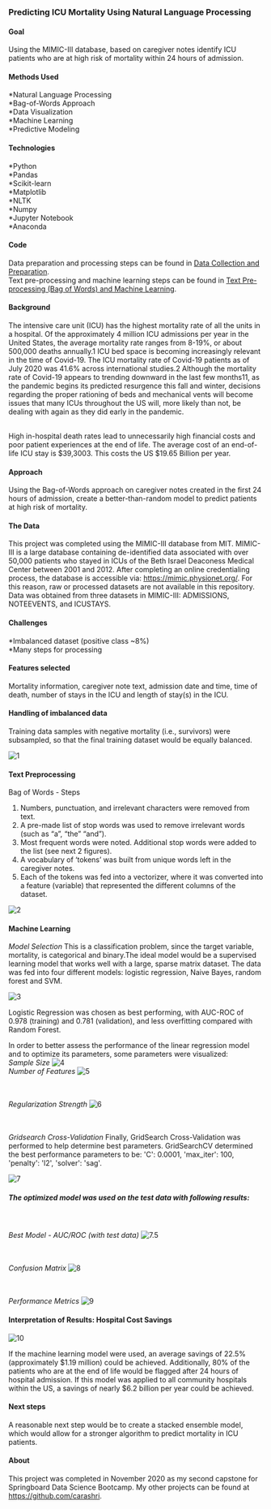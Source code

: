 ### Predicting ICU Mortality Using Natural Language Processing

#### Goal
Using the MIMIC-III database, based on caregiver notes identify ICU patients who are at high risk of mortality within 24 hours of admission.

#### Methods Used
*Natural Language Processing
<br>
*Bag-of-Words Approach
<br>
*Data Visualization
<br>
*Machine Learning
<br>
*Predictive Modeling

#### Technologies
*Python
<br>
*Pandas
<br>
*Scikit-learn
<br>
*Matplotlib
<br>
*NLTK
<br>
*Numpy
<br>
*Jupyter Notebook
<br>
*Anaconda

#### Code
Data preparation and processing steps can be found in [Data Collection and Preparation](https://github.com/carashri/Predicting-ICU-Mortality/blob/main/Code/Data_Collection_and_Preparation-GH.ipynb).
<br>
Text pre-processing and machine learning steps can be found in [Text Pre-processing (Bag of Words) and Machine Learning](https://github.com/carashri/Predicting-ICU-Mortality/blob/main/Code/Text_Pre-processing_(Bag_of_Words)%20and%20Machine%20Learning-GH.ipynb).

#### Background
The intensive care unit (ICU) has the highest mortality rate of all the units in a hospital.  Of the approximately 4 million ICU admissions per year in the United States, the average mortality rate ranges from 8-19%, or about 500,000 deaths annually.1 ICU bed space is becoming increasingly relevant in the time of Covid-19. The ICU mortality rate of Covid-19 patients as of July 2020 was 41.6% across international studies.2 Although the mortality rate of Covid-19 appears to trending downward in the last few months11, as the pandemic begins its predicted resurgence this fall and winter, decisions regarding the proper rationing of beds and mechanical vents will become issues that many ICUs throughout the US will, more likely than not, be dealing with again as they did early in the pandemic.

<br>High in-hospital death rates lead to unnecessarily high financial costs and poor patient experiences at the end of life. The average cost of an end-of-life ICU stay is $39,3003. This costs the US $19.65 Billion per year.

#### Approach

Using the Bag-of-Words approach on caregiver notes created in the first 24 hours of admission, create a better-than-random model to predict patients at high risk of mortality.

#### The Data
This project was completed using the MIMIC-III database from MIT. MIMIC-III is a large database containing de-identified data associated with over 50,000 patients who stayed in ICUs of the Beth Israel Deaconess Medical Center between 2001 and 2012. After completing an online credentialing process, the database is accessible via: https://mimic.physionet.org/. For this reason, raw or processed datasets are not available in this repository.
Data was obtained from three datasets in MIMIC-III: ADMISSIONS, NOTEEVENTS, and ICUSTAYS.

#### Challenges
*Imbalanced dataset (positive class ~8%)
<br>
*Many steps for processing

#### Features selected
Mortality information, caregiver note text, admission date and time, time of death, number of stays in the ICU and length of stay(s) in the ICU.

#### Handling of imbalanced data
Training data samples with negative mortality (i.e., survivors) were subsampled, so that the final training dataset would be equally balanced.

![1](https://github.com/carashri/Predicting-ICU-Mortality/blob/main/Images/1%20-%20subsample%20negatives.png)

#### Text Preprocessing

Bag of Words - Steps
<br>
1. Numbers, punctuation, and irrelevant characters were removed from text.
2. A pre-made list of stop words was used to remove irrelevant words (such as “a”, “the” “and”). 
3. Most frequent words were noted. Additional stop words were added to the list (see next 2 figures).
4. A vocabulary of ‘tokens’ was built from unique words left in the caregiver notes. 
5. Each of the tokens was fed into a vectorizer, where it was converted into a feature (variable) that represented the different columns of the dataset. 

![2](https://github.com/carashri/Predicting-ICU-Mortality/blob/main/Images/2-word%20frequency.png)

#### Machine Learning

*Model Selection*
This is a classification problem, since the target variable, mortality, is categorical and binary.The ideal model would be a supervised learning model that works well with a large, sparse matrix dataset. The data was fed into four different models: logistic regression, Naive Bayes, random forest and SVM. 

![3](https://github.com/carashri/Predicting-ICU-Mortality/blob/main/Images/3-model%20comparison.png)

Logistic Regression was chosen as best performing, with AUC-ROC of 0.978 (training) and 0.781 (validation), and less overfitting compared with Random Forest.

In order to better assess the performance of the linear regression model and to optimize its parameters, some parameters were visualized:
<br>
*Sample Size*
![4](https://github.com/carashri/Predicting-ICU-Mortality/blob/main/Images/4-sample%20size.png)
<br>
*Number of Features*
![5](https://github.com/carashri/Predicting-ICU-Mortality/blob/main/Images/5-number%20of%20features.png)

<br><br>*Regularization Strength*
![6](https://github.com/carashri/Predicting-ICU-Mortality/blob/main/Images/6-regularization%20strength.png)

<br><br>*Gridsearch Cross-Validation*
Finally, GridSearch Cross-Validation was performed to help determine best parameters. GridSearchCV determined the best performance parameters to be: 'C': 0.0001, 'max_iter': 100, 'penalty': 'l2', 'solver': 'sag'.

![7](https://github.com/carashri/Predicting-ICU-Mortality/blob/main/Images/7-gridsearch.png)

##### The optimized model was used on the test data with following results:

<br><br>*Best Model - AUC/ROC (with test data)*
![7.5](https://github.com/carashri/Predicting-ICU-Mortality/blob/main/Images/7.5%20Best%20model%20AUC-ROC.png)

<br><br>*Confusion Matrix*
![8](https://github.com/carashri/Predicting-ICU-Mortality/blob/main/Images/8-confusion%20matrix.png)

<br><br>*Performance Metrics*
![9](https://github.com/carashri/Predicting-ICU-Mortality/blob/main/Images/9-performance%20metrics.png)

#### Interpretation of Results: Hospital Cost Savings

![10](https://github.com/carashri/Predicting-ICU-Mortality/blob/main/Images/10-hospital%20savings.png)

If  the machine learning model were used, an average savings of 22.5% (approximately $1.19 million) could be achieved. Additionally, 80% of the patients who are at the end of life would be flagged after 24 hours of hospital admission. If this model was applied to all community hospitals within the US, a savings of nearly $6.2 billion per year could be achieved.

#### Next steps
A reasonable next step would be to create a stacked ensemble model, which would allow for a stronger algorithm to predict mortality in ICU patients.

#### About
This project was completed in November 2020 as my second capstone for Springboard Data Science Bootcamp. My other projects can be found at https://github.com/carashri.


